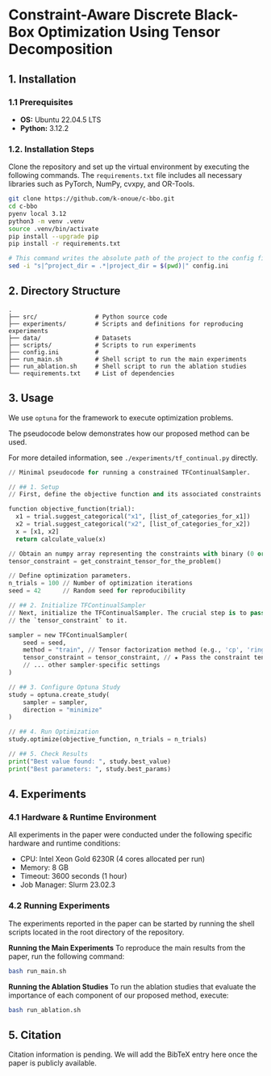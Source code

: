 # Constraint-Aware Discrete Black-Box Optimization Using Tensor Decomposition


## 1. Installation

### 1.1 Prerequisites

*   **OS:** Ubuntu 22.04.5 LTS
*   **Python:** 3.12.2

### 1.2. Installation Steps

Clone the repository and set up the virtual environment by executing the following commands. The `requirements.txt` file includes all necessary libraries such as PyTorch, NumPy, cvxpy, and OR-Tools.

```sh
git clone https://github.com/k-onoue/c-bbo.git
cd c-bbo
pyenv local 3.12
python3 -m venv .venv
source .venv/bin/activate
pip install --upgrade pip
pip install -r requirements.txt

# This command writes the absolute path of the project to the config file.
sed -i "s|^project_dir = .*|project_dir = $(pwd)|" config.ini
```

## 2. Directory Structure

```
.
├── src/                # Python source code
├── experiments/        # Scripts and definitions for reproducing experiments
├── data/               # Datasets
├── scripts/            # Scripts to run experiments
├── config.ini          # 
├── run_main.sh         # Shell script to run the main experiments
├── run_ablation.sh     # Shell script to run the ablation studies
└── requirements.txt    # List of dependencies
```

## 3. Usage

We use `optuna` for the framework to execute optimization problems.

The pseudocode below demonstrates how our proposed method can be used.

For more detailed information, see `./experiments/tf_continual.py` directly.

```python
// Minimal pseudocode for running a constrained TFContinualSampler.

// ## 1. Setup
// First, define the objective function and its associated constraints.

function objective_function(trial):
  x1 = trial.suggest_categorical("x1", [list_of_categories_for_x1])
  x2 = trial.suggest_categorical("x2", [list_of_categories_for_x2])
  x = [x1, x2]
  return calculate_value(x)

// Obtain an numpy array representing the constraints with binary (0 or 1) valued entries. 
tensor_constraint = get_constraint_tensor_for_the_problem()

// Define optimization parameters.
n_trials = 100 // Number of optimization iterations
seed = 42      // Random seed for reproducibility

// ## 2. Initialize TFContinualSampler
// Next, initialize the TFContinualSampler. The crucial step is to pass
// the `tensor_constraint` to it. 

sampler = new TFContinualSampler(
    seed = seed,
    method = "train", // Tensor factorization method (e.g., 'cp', 'ring')
    tensor_constraint = tensor_constraint, // ★ Pass the constraint tensor here
    // ... other sampler-specific settings
)

// ## 3. Configure Optuna Study
study = optuna.create_study(
    sampler = sampler,
    direction = "minimize"
)

// ## 4. Run Optimization
study.optimize(objective_function, n_trials = n_trials)

// ## 5. Check Results
print("Best value found: ", study.best_value)
print("Best parameters: ", study.best_params)

```

## 4. Experiments

### 4.1 Hardware & Runtime Environment

All experiments in the paper were conducted under the following specific hardware and runtime conditions:

- CPU: Intel Xeon Gold 6230R (4 cores allocated per run)
- Memory: 8 GB
- Timeout: 3600 seconds (1 hour)
- Job Manager: Slurm 23.02.3

### 4.2 Running Experiments

The experiments reported in the paper can be started by running the shell scripts located in the root directory of the repository.

__Running the Main Experiments__
To reproduce the main results from the paper, run the following command:

```sh
bash run_main.sh
```

__Running the Ablation Studies__
To run the ablation studies that evaluate the importance of each component of our proposed method, execute:

```sh
bash run_ablation.sh
```

## 5. Citation

Citation information is pending. We will add the BibTeX entry here once the paper is publicly available.
